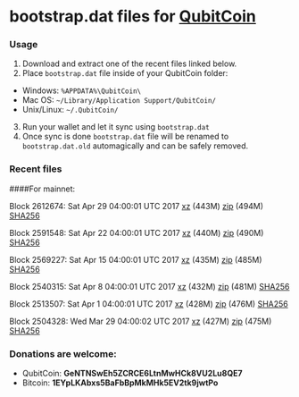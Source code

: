 # bootstrap.dat files for [QubitCoin](http://www.qubitcoin.com/)

### Usage

1. Download and extract one of the recent files linked below.
2. Place `bootstrap.dat` file inside of your QubitCoin folder:
 - Windows: `%APPDATA%\QubitCoin\`
 - Mac OS: `~/Library/Application Support/QubitCoin/`
 - Unix/Linux: `~/.QubitCoin/`
3. Run your wallet and let it sync using `bootstrap.dat`
4. Once sync is done `bootstrap.dat` file will be renamed to `bootstrap.dat.old` automagically and can be safely removed.

### Recent files

####For mainnet:

Block 2612674: Sat Apr 29 04:00:01 UTC 2017 [xz](https://transfer.sh/iutdw/bootstrap.dat.20170429.tar.xz) (443M) [zip](https://transfer.sh/pPGBH/bootstrap.dat.20170429.zip) (494M) [SHA256](https://transfer.sh/bBPho/sha256.txt)

Block 2591548: Sat Apr 22 04:00:01 UTC 2017 [xz](https://transfer.sh/EzhBg/bootstrap.dat.20170422.tar.xz) (440M) [zip](https://transfer.sh/sbOIg/bootstrap.dat.20170422.zip) (490M) [SHA256](https://transfer.sh/TBMfP/sha256.txt)

Block 2569227: Sat Apr 15 04:00:01 UTC 2017 [xz](https://transfer.sh/6C7nl/bootstrap.dat.20170415.tar.xz) (435M) [zip](https://transfer.sh/TeeB1/bootstrap.dat.20170415.zip) (485M) [SHA256](https://transfer.sh/mE8pM/sha256.txt)

Block 2540315: Sat Apr  8 04:00:01 UTC 2017 [xz](https://transfer.sh/izZM9/bootstrap.dat.20170408.tar.xz) (432M) [zip](https://transfer.sh/3sMpH/bootstrap.dat.20170408.zip) (481M) [SHA256](https://transfer.sh/SxesJ/sha256.txt)

Block 2513507: Sat Apr  1 04:00:01 UTC 2017 [xz](https://transfer.sh/hMS5l/bootstrap.dat.20170401.tar.xz) (428M) [zip](https://transfer.sh/VTEmg/bootstrap.dat.20170401.zip) (476M) [SHA256](https://transfer.sh/UHOfF/sha256.txt)

Block 2504328: Wed Mar 29 04:00:02 UTC 2017 [xz](https://transfer.sh/sCQ1k/bootstrap.dat.20170329.tar.xz) (427M) [zip](https://transfer.sh/ZpIQ1/bootstrap.dat.20170329.zip) (475M) [SHA256](https://transfer.sh/sGWV8/sha256.txt)

### Donations are welcome:

- QubitCoin: **GeNTNSwEh5ZCRCE6LtnMwHCk8VU2Lu8QE7**
- Bitcoin: **1EYpLKAbxs5BaFbBpMkMHk5EV2tk9jwtPo**
